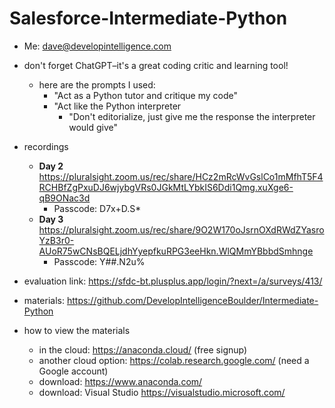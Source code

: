# Salesforce-Intermediate-Python

* Me: dave@developintelligence.com

* don't forget ChatGPT–it's a great coding critic and learning tool!
  * here are the prompts I used:
    * "Act as a Python tutor and critique my code"
    * "Act like the Python interpreter
      * "Don't editorialize, just give me the response the interpreter would give"

* recordings
  * __Day 2__ https://pluralsight.zoom.us/rec/share/HCz2mRcWvGslCo1mMfhT5F4RCHBfZgPxuDJ6wjybgVRs0JGkMtLYbkIS6Ddi1Qmg.xuXge6-qB9ONac3d
    * Passcode: D7x+D.S*
  * __Day 3__
https://pluralsight.zoom.us/rec/share/9O2W170oJsrnOXdRWdZYasroYzB3r0-AUoR75wCNsBQELjdhYyepfkuRPG3eeHkn.WlQMmYBbbdSmhnge
    * Passcode: Y##.N2u%

* evaluation link: https://sfdc-bt.plusplus.app/login/?next=/a/surveys/413/
  
* materials: https://github.com/DevelopIntelligenceBoulder/Intermediate-Python

* how to view the materials
  * in the cloud: https://anaconda.cloud/ (free signup)
  * another cloud option: https://colab.research.google.com/ (need a Google account)
  * download: https://www.anaconda.com/
  * download: Visual Studio https://visualstudio.microsoft.com/
